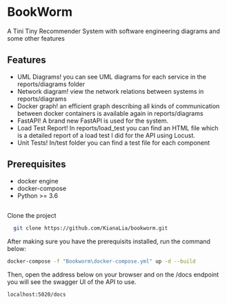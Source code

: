 # BookWorm
A Tini Tiny Recommender System with software engineering diagrams and some other features


## Features

- UML Diagrams! you can see UML diagrams for each service in the reports/diagrams folder
- Network diagram! view the network relations between systems in reports/diagrams
- Docker graph! an efficient graph describing all kinds of communication between docker containers is available again in  reports/diagrams
- FastAPI! A brand new FastAPI is used for the system.
- Load Test Report! In reports/load_test you can find an HTML file which is a detailed report of a load test I did for the API using Locust.
- Unit Tests! In/test folder you can find a test file for each component


## Prerequisites

* docker engine
* docker-compose
* Python >= 3.6

## 

Clone the project

```bash
  git clone https://github.com/KianaLia/bookworm.git
```

After making sure you have the prerequisits installed, run the command below:

```bash
docker-compose -f "Bookworm\docker-compose.yml" up -d --build
```

Then, open the address below on your browser and on the /docs endpoint you will see the swagger UI of the API to use.

```bash
localhost:5020/docs
```